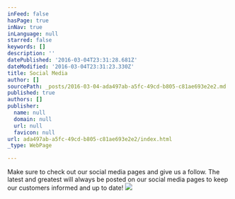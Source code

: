 ```yaml
---
inFeed: false
hasPage: true
inNav: true
inLanguage: null
starred: false
keywords: []
description: ''
datePublished: '2016-03-04T23:31:28.681Z'
dateModified: '2016-03-04T23:31:23.330Z'
title: Social Media
author: []
sourcePath: _posts/2016-03-04-ada497ab-a5fc-49cd-b805-c81ae693e2e2.md
published: true
authors: []
publisher:
  name: null
  domain: null
  url: null
  favicon: null
url: ada497ab-a5fc-49cd-b805-c81ae693e2e2/index.html
_type: WebPage

---
```

Make sure to check out our social media pages and give us a follow.  The latest and greatest will always be posted on our social media pages to keep our customers informed and up to date!
![](https://the-grid-user-content.s3-us-west-2.amazonaws.com/862d4376-5599-4a56-baa0-c37f2ff4e57f.jpg)